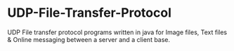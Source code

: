 # UDP-File-Transfer-Protocol
UDP File transfer protocol programs written in java for Image files, Text files &amp; Online messaging between a server and a client base.
